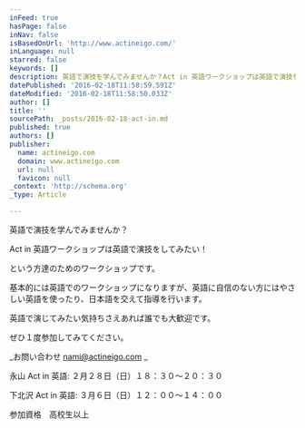 ```yaml
---
inFeed: true
hasPage: false
inNav: false
isBasedOnUrl: 'http://www.actineigo.com/'
inLanguage: null
starred: false
keywords: []
description: 英語で演技を学んでみませんか？Act in 英語ワークショップは英語で演技をしてみたい！という方達のためのワークショップです。 基本的には英語でのワークショップになりますが、英語に自信のない方にはやさしい英語を使ったり、日本語を交えて指導を行います。 英語で演じてみたい気持ちさえあれば誰でも大歓迎です。ぜひ１度参加して
datePublished: '2016-02-18T11:58:59.591Z'
dateModified: '2016-02-18T11:58:50.033Z'
author: []
title: ''
sourcePath: _posts/2016-02-18-act-in.md
published: true
authors: []
publisher:
  name: actineigo.com
  domain: www.actineigo.com
  url: null
  favicon: null
_context: 'http://schema.org'
_type: Article

---
```

英語で演技を学んでみませんか？

Act in 英語ワークショップは英語で演技をしてみたい！

という方達のためのワークショップです。

基本的には英語でのワークショップになりますが、英語に自信のない方にはやさしい英語を使ったり、日本語を交えて指導を行います。

英語で演じてみたい気持ちさえあれば誰でも大歓迎です。

ぜひ１度参加してみてください。 

_お問い合わせ nami@actineigo.com _

永山 Act in 英語: ２月２８日（日）１８：３０〜２０：３０ 

下北沢 Act in 英語: ３月６日（日）１２：００〜１４：００  

参加資格　高校生以上